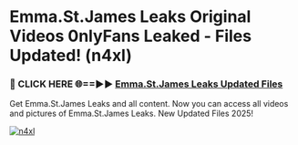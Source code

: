 # Emma.St.James Leaks Original Videos 0nlyFans Leaked - Files Updated! (n4xl)

<h3>🔴 CLICK HERE 🌐==►► <a href="https://tinyurl.com/2wckxsce" rel="nofollow">Emma.St.James Leaks Updated Files</a></h3>

Get Emma.St.James Leaks and all content. Now you can access all videos and pictures of Emma.St.James Leaks. New Updated Files 2025!

[![n4xl](https://i.imgur.com/AFduVYN.gif)](https://tinyurl.com/2wckxsce)
